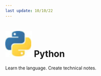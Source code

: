 ```yaml
---
last update: 10/10/22
---
```


# ![python-icon](media/icons/python-icon.svg) Python
Learn the language. Create technical notes.
